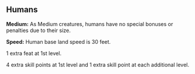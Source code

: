 Humans
------

__Medium:__ As Medium creatures, humans have no special bonuses or penalties due to their size.

__Speed:__ Human base land speed is 30 feet.

1 extra feat at 1st level.

4 extra skill points at 1st level and 1 extra skill point at each additional level.
